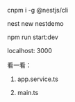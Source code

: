 cnpm i -g @nestjs/cli

nest new nestdemo

npm run start:dev

localhost: 3000

看一看：

1. app.service.ts

2. main.ts
